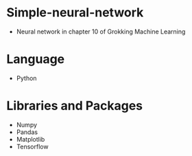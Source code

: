 # Simple-neural-network
- Neural network in chapter 10 of Grokking Machine Learning 
# Language
- Python
# Libraries and Packages
- Numpy
- Pandas
- Matplotlib
- Tensorflow
